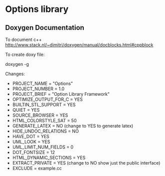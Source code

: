 # Options library




Doxygen Documentation
---------------------

To document c++ http://www.stack.nl/~dimitri/doxygen/manual/docblocks.html#cppblock


To create doxy file:

 doxygen -g


Changes:

 - PROJECT_NAME           = "Options"
 - PROJECT_NUMBER         = 1.0
 - PROJECT_BRIEF          = "Option Library Framework"
 - OPTIMIZE_OUTPUT_FOR_C  = YES
 - BUILTIN_STL_SUPPORT    = YES
 - QUIET                  = YES
 - SOURCE_BROWSER         = YES
 - HTML_COLORSTYLE_SAT    = 50
 - GENERATE_LATEX         = NO  (change to YES to generate latex)
 - HIDE_UNDOC_RELATIONS   = NO
 - HAVE_DOT               = YES
 - UML_LOOK               = YES
 - UML_LIMIT_NUM_FIELDS   = 0
 - DOT_FONTSIZE           = 12
 - HTML_DYNAMIC_SECTIONS  = YES
 - EXTRACT_PRIVATE        = YES (change to NO show just the public interface)
 - EXCLUDE                = example.cc


